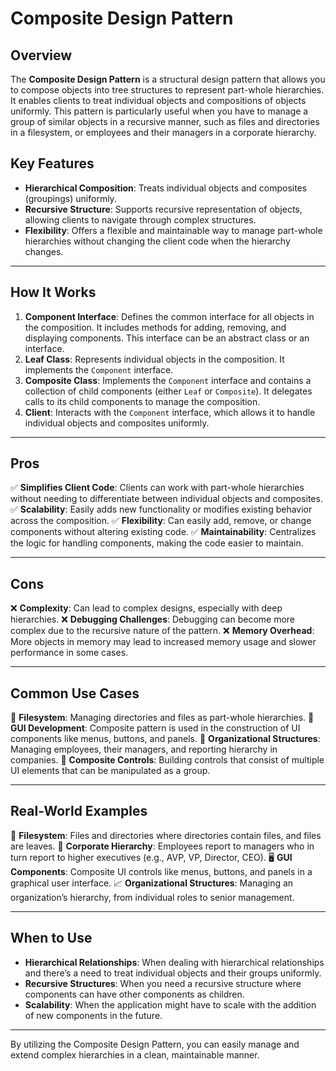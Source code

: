 # Composite Design Pattern

## Overview
The **Composite Design Pattern** is a structural design pattern that allows you to compose objects into tree structures to represent part-whole hierarchies. It enables clients to treat individual objects and compositions of objects uniformly. This pattern is particularly useful when you have to manage a group of similar objects in a recursive manner, such as files and directories in a filesystem, or employees and their managers in a corporate hierarchy.

## Key Features
- **Hierarchical Composition**: Treats individual objects and composites (groupings) uniformly.
- **Recursive Structure**: Supports recursive representation of objects, allowing clients to navigate through complex structures.
- **Flexibility**: Offers a flexible and maintainable way to manage part-whole hierarchies without changing the client code when the hierarchy changes.

---

## How It Works
1. **Component Interface**: Defines the common interface for all objects in the composition. It includes methods for adding, removing, and displaying components. This interface can be an abstract class or an interface.
2. **Leaf Class**: Represents individual objects in the composition. It implements the `Component` interface.
3. **Composite Class**: Implements the `Component` interface and contains a collection of child components (either `Leaf` or `Composite`). It delegates calls to its child components to manage the composition.
4. **Client**: Interacts with the `Component` interface, which allows it to handle individual objects and composites uniformly.

---

## Pros
✅ **Simplifies Client Code**: Clients can work with part-whole hierarchies without needing to differentiate between individual objects and composites.
✅ **Scalability**: Easily adds new functionality or modifies existing behavior across the composition.
✅ **Flexibility**: Can easily add, remove, or change components without altering existing code.
✅ **Maintainability**: Centralizes the logic for handling components, making the code easier to maintain.

---

## Cons
❌ **Complexity**: Can lead to complex designs, especially with deep hierarchies.
❌ **Debugging Challenges**: Debugging can become more complex due to the recursive nature of the pattern.
❌ **Memory Overhead**: More objects in memory may lead to increased memory usage and slower performance in some cases.

---

## Common Use Cases
🚀 **Filesystem**: Managing directories and files as part-whole hierarchies.
🚀 **GUI Development**: Composite pattern is used in the construction of UI components like menus, buttons, and panels.
🚀 **Organizational Structures**: Managing employees, their managers, and reporting hierarchy in companies.
🚀 **Composite Controls**: Building controls that consist of multiple UI elements that can be manipulated as a group.

---

## Real-World Examples
📂 **Filesystem**: Files and directories where directories contain files, and files are leaves.
🏢 **Corporate Hierarchy**: Employees report to managers who in turn report to higher executives (e.g., AVP, VP, Director, CEO).
🖥️ **GUI Components**: Composite UI controls like menus, buttons, and panels in a graphical user interface.
📈 **Organizational Structures**: Managing an organization’s hierarchy, from individual roles to senior management.

---

## When to Use
- **Hierarchical Relationships**: When dealing with hierarchical relationships and there’s a need to treat individual objects and their groups uniformly.
- **Recursive Structures**: When you need a recursive structure where components can have other components as children.
- **Scalability**: When the application might have to scale with the addition of new components in the future.

---

By utilizing the Composite Design Pattern, you can easily manage and extend complex hierarchies in a clean, maintainable manner.
